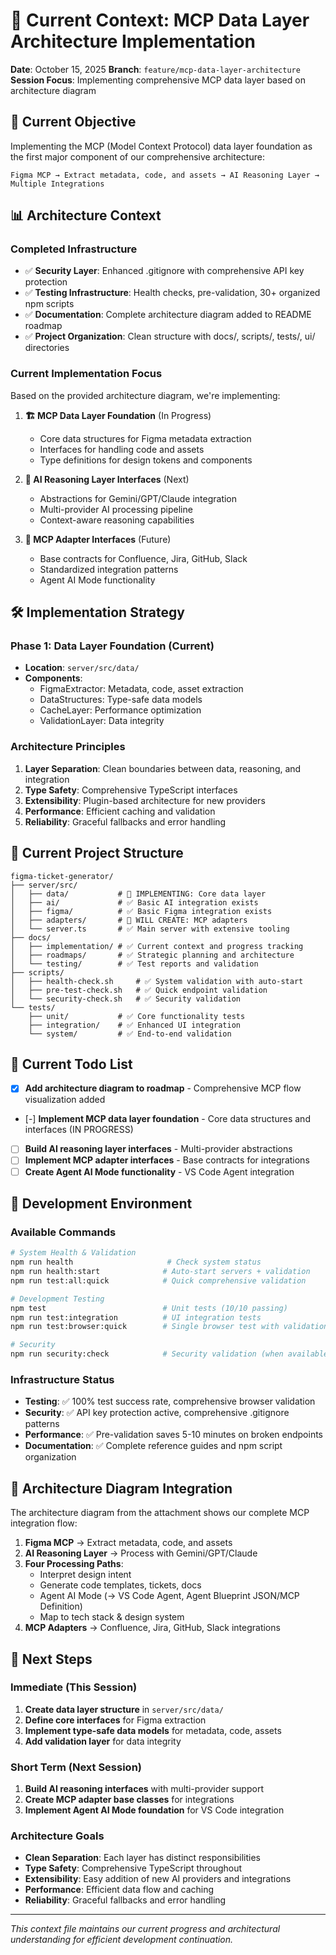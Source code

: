 # 🔄 Current Context: MCP Data Layer Architecture Implementation

**Date**: October 15, 2025
**Branch**: `feature/mcp-data-layer-architecture`
**Session Focus**: Implementing comprehensive MCP data layer based on architecture diagram

## 🎯 Current Objective

Implementing the MCP (Model Context Protocol) data layer foundation as the first major component of our comprehensive architecture:

```
Figma MCP → Extract metadata, code, and assets → AI Reasoning Layer → Multiple Integrations
```

## 📊 Architecture Context

### Completed Infrastructure
- ✅ **Security Layer**: Enhanced .gitignore with comprehensive API key protection
- ✅ **Testing Infrastructure**: Health checks, pre-validation, 30+ organized npm scripts
- ✅ **Documentation**: Complete architecture diagram added to README roadmap
- ✅ **Project Organization**: Clean structure with docs/, scripts/, tests/, ui/ directories

### Current Implementation Focus
Based on the provided architecture diagram, we're implementing:

1. **🏗️ MCP Data Layer Foundation** (In Progress)
   - Core data structures for Figma metadata extraction
   - Interfaces for handling code and assets
   - Type definitions for design tokens and components

2. **🧠 AI Reasoning Layer Interfaces** (Next)
   - Abstractions for Gemini/GPT/Claude integration
   - Multi-provider AI processing pipeline
   - Context-aware reasoning capabilities

3. **🔌 MCP Adapter Interfaces** (Future)
   - Base contracts for Confluence, Jira, GitHub, Slack
   - Standardized integration patterns
   - Agent AI Mode functionality

## 🛠️ Implementation Strategy

### Phase 1: Data Layer Foundation (Current)
- **Location**: `server/src/data/`
- **Components**:
  - FigmaExtractor: Metadata, code, asset extraction
  - DataStructures: Type-safe data models
  - CacheLayer: Performance optimization
  - ValidationLayer: Data integrity

### Architecture Principles
1. **Layer Separation**: Clean boundaries between data, reasoning, and integration
2. **Type Safety**: Comprehensive TypeScript interfaces
3. **Extensibility**: Plugin-based architecture for new providers
4. **Performance**: Efficient caching and validation
5. **Reliability**: Graceful fallbacks and error handling

## 📁 Current Project Structure

```
figma-ticket-generator/
├── server/src/
│   ├── data/           # 🔨 IMPLEMENTING: Core data layer
│   ├── ai/             # ✅ Basic AI integration exists
│   ├── figma/          # ✅ Basic Figma integration exists
│   ├── adapters/       # 🔨 WILL CREATE: MCP adapters
│   └── server.ts       # ✅ Main server with extensive tooling
├── docs/
│   ├── implementation/ # ✅ Current context and progress tracking
│   ├── roadmaps/       # ✅ Strategic planning and architecture
│   └── testing/        # ✅ Test reports and validation
├── scripts/
│   ├── health-check.sh     # ✅ System validation with auto-start
│   ├── pre-test-check.sh   # ✅ Quick endpoint validation
│   └── security-check.sh   # ✅ Security validation
└── tests/
    ├── unit/           # ✅ Core functionality tests
    ├── integration/    # ✅ Enhanced UI integration
    └── system/         # ✅ End-to-end validation
```

## 🎯 Current Todo List

- [x] **Add architecture diagram to roadmap** - Comprehensive MCP flow visualization added
- [-] **Implement MCP data layer foundation** - Core data structures and interfaces (IN PROGRESS)
- [ ] **Build AI reasoning layer interfaces** - Multi-provider abstractions
- [ ] **Implement MCP adapter interfaces** - Base contracts for integrations
- [ ] **Create Agent AI Mode functionality** - VS Code Agent integration

## 🔧 Development Environment

### Available Commands
```bash
# System Health & Validation
npm run health                     # Check system status
npm run health:start              # Auto-start servers + validation
npm run test:all:quick            # Quick comprehensive validation

# Development Testing
npm test                          # Unit tests (10/10 passing)
npm run test:integration          # UI integration tests
npm run test:browser:quick        # Single browser test with validation

# Security
npm run security:check            # Security validation (when available)
```

### Infrastructure Status
- **Testing**: ✅ 100% test success rate, comprehensive browser validation
- **Security**: ✅ API key protection active, comprehensive .gitignore patterns
- **Performance**: ✅ Pre-validation saves 5-10 minutes on broken endpoints
- **Documentation**: ✅ Complete reference guides and npm script organization

## 🎨 Architecture Diagram Integration

The architecture diagram from the attachment shows our complete MCP integration flow:

1. **Figma MCP** → Extract metadata, code, and assets
2. **AI Reasoning Layer** → Process with Gemini/GPT/Claude
3. **Four Processing Paths**:
   - Interpret design intent
   - Generate code templates, tickets, docs
   - Agent AI Mode (→ VS Code Agent, Agent Blueprint JSON/MCP Definition)
   - Map to tech stack & design system
4. **MCP Adapters** → Confluence, Jira, GitHub, Slack integrations

## 🚀 Next Steps

### Immediate (This Session)
1. **Create data layer structure** in `server/src/data/`
2. **Define core interfaces** for Figma extraction
3. **Implement type-safe data models** for metadata, code, assets
4. **Add validation layer** for data integrity

### Short Term (Next Session)
1. **Build AI reasoning interfaces** with multi-provider support
2. **Create MCP adapter base classes** for integrations
3. **Implement Agent AI Mode foundation** for VS Code integration

### Architecture Goals
- **Clean Separation**: Each layer has distinct responsibilities
- **Type Safety**: Comprehensive TypeScript throughout
- **Extensibility**: Easy addition of new AI providers and integrations
- **Performance**: Efficient data flow and caching
- **Reliability**: Graceful fallbacks and error handling

---

*This context file maintains our current progress and architectural understanding for efficient development continuation.*